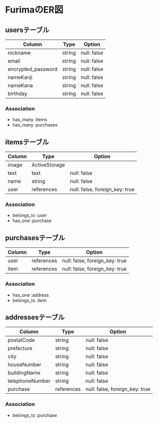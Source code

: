 # FurimaのER図

## usersテーブル

| Column             | Type   | Option      |
| ------------------ | ------ | ----------- |
| nickname           | string | null: false |
| email              | string | null: false |
| encrypted_password | string | null: false |
| nameKanji          | string | null: false |
| nameKana           | string | null: false |
| birthday           | string | null: false |

### Association

- has_many :items
- has_many :purchases

## itemsテーブル

| Column | Type          | Option                         |
| ------ | ------------- | ------------------------------ |
| image  | ActiveStorage |                                |
| text   | text          | null: false                    |
| name   | string        | null: false                    |
| user   | references    | null: false, foreign_key: true |


### Association

- belongs_to :user
- has_one :purchase

## purchasesテーブル

| Column | Type       | Option                         |
| ------ | ---------- | ------------------------------ |
| user   | references | null: false, foreign_key: true |
| item   | references | null: false, foreign_key: true |

### Association

- has_one :address
- belongs_to :item

## addressesテーブル

| Column          | Type       | Option                         |
| --------------- | ---------- | ------------------------------ |
| postalCode      | string     | null: false                    |
| prefecture      | string     | null: false                    |
| city            | string     | null: false                    |
| houseNumber     | string     | null: false                    |
| buildingName    | string     | null: false                    |
| telephoneNumber | string     | null: false                    |
| purchase        | references | null: false, foreign_key: true |

### Association

- belongs_to :purchase
